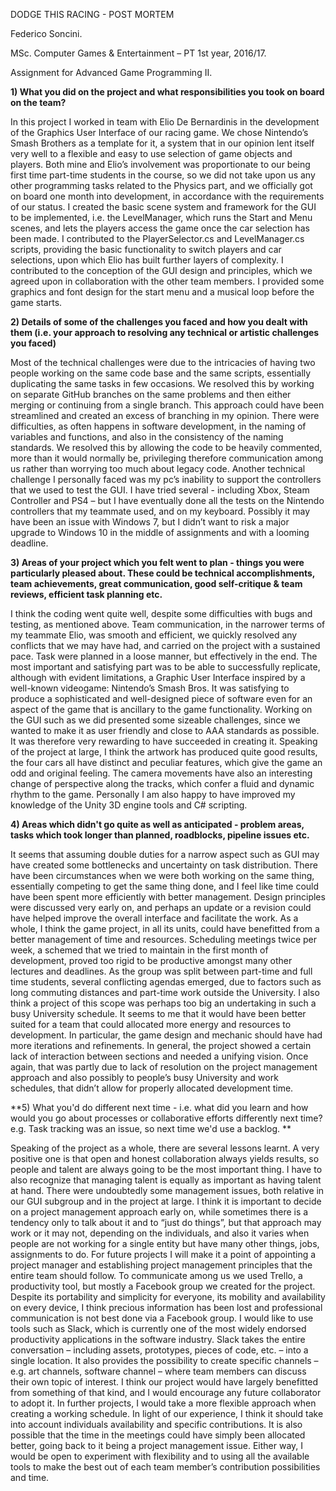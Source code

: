 DODGE THIS RACING - POST MORTEM

Federico Soncini.

MSc. Computer Games & Entertainment – PT 1st year, 2016/17.

Assignment for Advanced Game Programming II.

**1) What you did on the project and what responsibilities you took on board on the team?**

In this project I worked in team with Elio De Bernardinis in the development of the Graphics User Interface of our racing game. We chose Nintendo’s Smash Brothers as a template for it, a system that in our opinion lent itself very well to a flexible and easy to use selection of game objects and players.
Both mine and Elio’s involvement was proportionate to our being first time part-time students in the course, so we did not take upon us any other programming tasks related to the Physics part, and we officially got on board one month into development, in accordance with the requirements of our status.
I created the basic scene system and framework for the GUI to be implemented, i.e. the LevelManager, which runs the Start and Menu scenes, and lets the players access the game once the car selection has been made.
I contributed to the PlayerSelector.cs and LevelManager.cs scripts, providing the basic functionality to switch players and car selections, upon which Elio has built further layers of complexity.
I contributed to the conception of the GUI design and principles, which we agreed upon in collaboration with the other team members.
I provided some graphics and font design for the start menu and a musical loop before the game starts.

**2) Details of some of the challenges you faced and how you dealt with them (i.e. your approach to resolving any technical or artistic challenges you faced)**

Most of the technical challenges were due to the intricacies of having two people working on the same code base and the same scripts, essentially duplicating the same tasks in few occasions. We resolved this by working on separate GitHub branches on the same problems and then either merging or continuing from a single branch. This approach could have been streamlined and created an excess of branching in my opinion.
There were difficulties, as often happens in software development, in the naming of variables and functions, and also in the consistency of the naming standards. We resolved this by allowing the code to be heavily commented, more than it would normally be, privileging therefore communication among us rather than worrying too much about legacy code.
Another technical challenge I personally faced was my pc’s inability to support the controllers that we used to test the GUI. I have tried several - including Xbox, Steam Controller and PS4 – but I have eventually done all the tests on the Nintendo controllers that my teammate used, and on my keyboard. Possibly it may have been an issue with Windows 7, but I didn’t want to risk a major upgrade to Windows 10 in the middle of assignments and with a looming deadline.

**3) Areas of your project which you felt went to plan - things you were particularly pleased about. These could be technical accomplishments, team achievements, great communication, good self-critique & team reviews, efficient task planning etc.**

I think the coding went quite well, despite some difficulties with bugs and testing, as mentioned above. Team communication, in the narrower terms of my teammate Elio, was smooth and efficient, we quickly resolved any conflicts that we may have had, and carried on the project with a sustained pace. Task were planned in a loose manner, but effectively in the end. The most important and satisfying part was to be able to successfully replicate, although with evident limitations, a Graphic User Interface inspired by a well-known videogame: Nintendo’s Smash Bros.
It was satisfying to produce a sophisticated and well-designed piece of software even for an aspect of the game that is ancillary to the game functionality. Working on the GUI such as we did presented some sizeable challenges, since we wanted to make it as user friendly and close to AAA standards as possible. It was therefore very rewarding to have succeeded in creating it.
Speaking of the project at large, I think the artwork has produced quite good results, the four cars all have distinct and peculiar features, which give the game an odd and original feeling. The camera movements have also an interesting change of perspective along the tracks, which confer a fluid and dynamic rhythm to the game.
Personally I am also happy to have improved my knowledge of the Unity 3D engine tools and C# scripting.

**4) Areas which didn't go quite as well as anticipated - problem areas, tasks which took longer than planned, roadblocks, pipeline issues etc.**

It seems that assuming double duties for a narrow aspect such as GUI may have created some bottlenecks and uncertainty on task distribution. There have been circumstances when we were both working on the same thing, essentially competing to get the same thing done, and I feel like time could have been spent more efficiently with better management. Design principles were discussed very early on, and perhaps an update or a revision could have helped improve the overall interface and facilitate the work.
As a whole, I think the game project, in all its units, could have benefitted from a better management of time and resources. Scheduling meetings twice per week, a schemed that we tried to maintain in the first month of development, proved too rigid to be productive amongst many other lectures and deadlines. As the group was split between part-time and full time students, several conflicting agendas emerged, due to factors such as long commuting distances and part-time work outside the University.
I also think a project of this scope was perhaps too big an undertaking in such a busy University schedule. It seems to me that it would have been better suited for a team that could allocated more energy and resources to development. In particular, the game design and mechanic should have had more iterations and refinements.
In general, the project showed a certain lack of interaction between sections and needed a unifying vision. Once again, that was partly due to lack of resolution on the project management approach and also possibly to people’s busy University and work schedules, that didn’t allow for properly allocated development time.

**5) What you'd do different next time - i.e. what did you learn and how would you go about processes or collaborative efforts differently next time? e.g. Task tracking was an issue, so next time we'd use a backlog. **

Speaking of the project as a whole, there are several lessons learnt. A very positive one is that open and honest collaboration always yields results, so people and talent are always going to be the most important thing. I have to also recognize that managing talent is equally as important as having talent at hand. There were undoubtedly some management issues, both relative in our GUI subgroup and in the project at large. I think it is important to decide on a project management approach early on, while sometimes there is a tendency only to talk about it and to “just do things”, but that approach may work or it may not, depending on the individuals, and also it varies when people are not working for a single entity but
have many other things, jobs, assignments to do. For future projects I will make it a point of appointing a project manager and establishing project management principles that the entire team should follow.
To communicate among us we used Trello, a productivity tool, but mostly a Facebook group we created for the project. Despite its portability and simplicity for everyone, its mobility and availability on every device, I think precious information has been lost and professional communication is not best done via a Facebook group. I would like to use tools such as Slack, which is currently one of the most widely endorsed productivity applications in the software industry. Slack takes the entire conversation – including assets, prototypes, pieces of code, etc. – into a single location. It also provides the possibility to create specific channels – e.g. art channels, software channel – where team members can discuss their own topic of interest. I think our project would have largely benefitted from something of that kind, and I would encourage any future collaborator to adopt it.
In further projects, I would take a more flexible approach when creating a working schedule. In light of our experience, I think it should take into account individuals availability and specific contributions. It is also possible that the time in the meetings could have simply been allocated better, going back to it being a project management issue. Either way, I would be open to experiment with flexibility and to using all the available tools to make the best out of each team member’s contribution possibilities and time.
